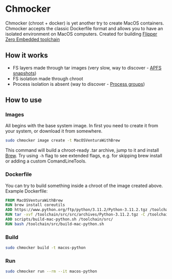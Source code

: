 # Chmocker

Chmocker (chroot + docker) is yet another try to create MacOS containers. Chmocker accepts the classic Dockerfile format and allows you to have an isolated environment on MacOS computers. Created for building [Flipper Zero Embedded toolchain](https://github.com/flipperdevices/flipperzero-toolchain)

## How it works
- FS layers made through tar images (very slow, way to discover - [APFS snapshots](https://github.com/ahl/apfs/tree/master))
- FS isolation made through chroot
- Process isolation is absent (way to discover - [Process groups](https://jmmv.dev/2019/11/wait-for-process-group-darwin.html))

## How to use
### Images
All begins with the base system image. In first you need to create it from your system, or download it from somewhere.
```bash
sudo chmocker image create -t MacOSVenturaWithBrew
```
This command will build a chroot-ready .tar archive, jump to it and install [Brew](https://brew.sh). Try using `-h` flag to see extended flags, e.g. for skipping brew install or adding a custom ComandLineTools.

### Dockerfile
You can try to build something inside a chroot of the image created above.
Example Dockerfile:

```Dockerfile
FROM MacOSVenturaWithBrew
RUN brew install coreutils
ADD https://www.python.org/ftp/python/3.11.2/Python-3.11.2.tgz /toolchain/src/src/archives/
RUN tar -xvf /toolchain/src/src/archives/Python-3.11.2.tgz -C /toolchain/src/src/
ADD scripts/build-mac-python.sh /toolchain/src/
RUN bash /toolchain/src/build-mac-python.sh
```

### Build
```bash
sudo chmocker build -t macos-python
```

### Run
```bash
sudo chmocker run --rm --it macos-python
```
